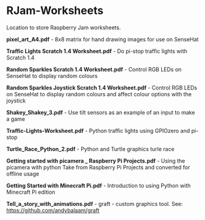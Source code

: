 # RJam-Worksheets
Location to store Raspberry Jam worksheets.

**pixel_art_A4.pdf** - 8x8 matrix for hand drawing images for use on SenseHat

**Traffic Lights Scratch 1.4 Worksheet.pdf** - Do pi-stop traffic lights with Scratch 1.4

**Random Sparkles Scratch 1.4 Worksheet.pdf** - Control RGB LEDs on SenseHat to display random colours

**Random Sparkles Joystick Scratch 1.4 Worksheet.pdf** - Control RGB LEDs on SenseHat to display random colours and affect colour options with the joystick

**Shakey_Shakey_3.pdf** - Use tilt sensors as an example of an input to make a game

**Traffic-Lights-Worksheet.pdf** - Python traffic lights using GPIOzero and pi-stop

**Turtle_Race_Python_2.pdf** - Python and Turtle graphics turle race

**Getting started with picamera _ Raspberry Pi Projects.pdf** - Using the picamera with python  Take from Raspberry Pi Projects and converted for offline usage

**Getting Started with Minecraft Pi.pdf** - Introduction to using Python with Minecraft Pi edition

**Tell_a_story_with_animations.pdf** - graft - custom graphics tool. See: https://github.com/andybalaam/graft

